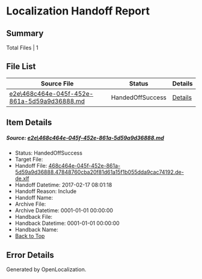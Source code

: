 # <a name='report-top'></a> Localization Handoff Report

## Summary
 Total Files | 1

## File List
 Source File | Status | Details 
 ----------- | ------ | ------- 
 [e2e\468c464e-045f-452e-861a-5d59a9d36888.md](https://github.com/OpenLocalizationTestOrg/ol-test0/blob/c03a0382c7eee7e393a32617fdfdf1863f2f37ce/e2e/468c464e-045f-452e-861a-5d59a9d36888.md) | HandedOffSuccess | [Details](#0015d492763b6a9fd74724462946e9c50b3a73e43)

## Item Details
##### <a name='0015d492763b6a9fd74724462946e9c50b3a73e43'></a> Source: [e2e\468c464e-045f-452e-861a-5d59a9d36888.md](https://github.com/OpenLocalizationTestOrg/ol-test0/blob/c03a0382c7eee7e393a32617fdfdf1863f2f37ce/e2e/468c464e-045f-452e-861a-5d59a9d36888.md)
* Status: HandedOffSuccess
* Target File: 
* Handoff File: [468c464e-045f-452e-861a-5d59a9d36888.47848760cba20f81d61a15f1b055dda9cac74192.de-de.xlf](https://github.com/OpenLocalizationTestOrg/ol-test4-handoff/blob/e01c4da4994f26cdb9886f730b40fe5caff117c7/ol-handoff/OpenLocalizationTestOrg/ol-test4-dede/xinjiang/ht/468c464e-045f-452e-861a-5d59a9d36888.47848760cba20f81d61a15f1b055dda9cac74192.de-de.xlf)
* Handoff Datetime: 2017-02-17 08:01:18
* Handoff Reason: Include
* Handoff Name: 
* Archive File: 
* Archive Datetime: 0001-01-01 00:00:00
* Handback File: 
* Handback Datetime: 0001-01-01 00:00:00
* Handback Name: 
* [Back to Top](#report-top)


## Error Details

Generated by OpenLocalization.
